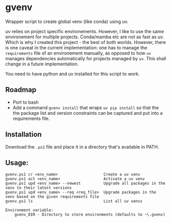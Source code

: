# gvenv
Wrapper script to create global venv (like conda) using uv.

uv relies on project specific environements. However, I like to use the same environement for multiple projects. Conda/mamba etc are not as fast as uv. Which is why I created this project - the best of both worlds. However, there is one caveat in the current implementation: one has to manage the `requirements` file of an environement manually, as opposed to how `uv` manages dependencies automatically for projects managed by `uv`. This shall change in a future implementation.

You need to have python and uv installed for this script to work.

## Roadmap
- Port to bash
- Add a command `gvenv install` that wraps `uv pip install` so that the the package list and version constraints can be captured and put into a requirements file.

## Installation

Download the `.ps1` file and place it in a directory that's available in PATH.

## Usage:

```
gvenv.ps1 cr <env_name>                    Create a uv venv
gvenv.ps1 act <env_name>                   Activate a uv venv
gvenv.ps1 upd <env_name> --newest          Upgrade all packages in the venv to their latest versions
gvenv.ps1 upd <env_name> --req <req_file>  Upgrade packages in the venv based on the given requirements file
gvenv.ps1 ls                               List all uv venvs

Environment variable:
    gvenv_DIR - Directory to store environments (defaults to ~\.gvenv)
```
